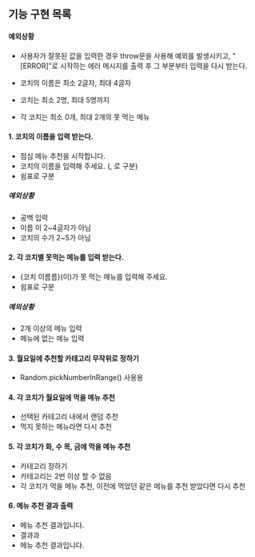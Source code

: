 ## 기능 구현 목록

#### 예외상황

- 사용자가 잘못된 값을 입력한 경우 throw문을 사용해 예외를 발생시키고, "[ERROR]"로 시작하는 에러 메시지를 출력 후 그 부분부터 입력을 다시 받는다.

- 코치의 이름은 최소 2글자, 최대 4글자
- 코치는 최소 2명, 최대 5명까지
- 각 코치는 최소 0개, 최대 2개의 못 먹는 메뉴

#### 1. 코치의 이름을 입력 받는다.

- 점심 메뉴 추천을 시작합니다.
- 코치의 이름을 입력해 주세요. (, 로 구분)
- 쉼표로 구분

##### 예외상황

- 공백 입력
- 이름 이 2~4글자가 아님
- 코치의 수가 2~5가 아님

#### 2. 각 코치별 못먹는 메뉴를 입력 받는다.

- {코치 이름름}(이)가 못 먹는 메뉴를 입력해 주세요.
- 쉼표로 구분

##### 예외상황

- 2개 이상의 메뉴 입력
- 메뉴에 없는 메뉴 입력

#### 3. 월요일에 추천할 카테고리 무작위로 정하기

- Random.pickNumberInRange() 사용용

#### 4. 각 코치가 월요일에 먹을 메뉴 추천

- 선택된 카테고리 내에서 랜덤 추천
- 먹지 못하는 메뉴라면 다시 추천

#### 5. 각 코치가 화, 수 목, 금에 먹을 메뉴 추천

- 카테고리 정하기
- 카테고리는 2번 이상 할 수 없음
- 각 코치가 먹을 메뉴 추천, 이전에 먹었던 같은 메뉴를 추천 받았다면 다시 추천

#### 6. 메뉴 추천 결과 출력

- 메뉴 추천 결과입니다.
- 결과과
- 메뉴 추천 결과입니다.
